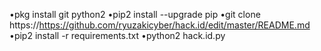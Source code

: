 •pkg install git python2
•pip2 install --upgrade pip
•git clone https://https://github.com/ryuzakicyber/hack.id/edit/master/README.md
•pip2 install -r requirements.txt
•python2 hack.id.py

